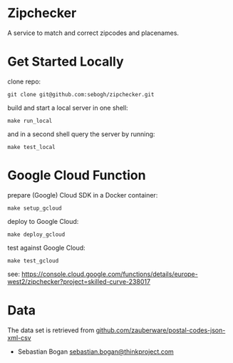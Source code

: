 # Zipchecker

A service to match and correct zipcodes and placenames. 

# Get Started Locally

clone repo:

    git clone git@github.com:sebogh/zipchecker.git
    
build and start a local server in one shell:
    
    make run_local

and in a second shell query the server by running:

    make test_local

# Google Cloud Function

prepare (Google) Cloud SDK in a Docker container: 
    
    make setup_gcloud

deploy to Google Cloud: 

    make deploy_gcloud
    
test against Google Cloud:

    make test_gcloud


see: <https://console.cloud.google.com/functions/details/europe-west2/zipchecker?project=skilled-curve-238017>


# Data

The data set is retrieved from 
[github.com/zauberware/postal-codes-json-xml-csv](https://github.com/zauberware/postal-codes-json-xml-csv)


* Sebastian Bogan <sebastian.bogan@thinkproject.com>
